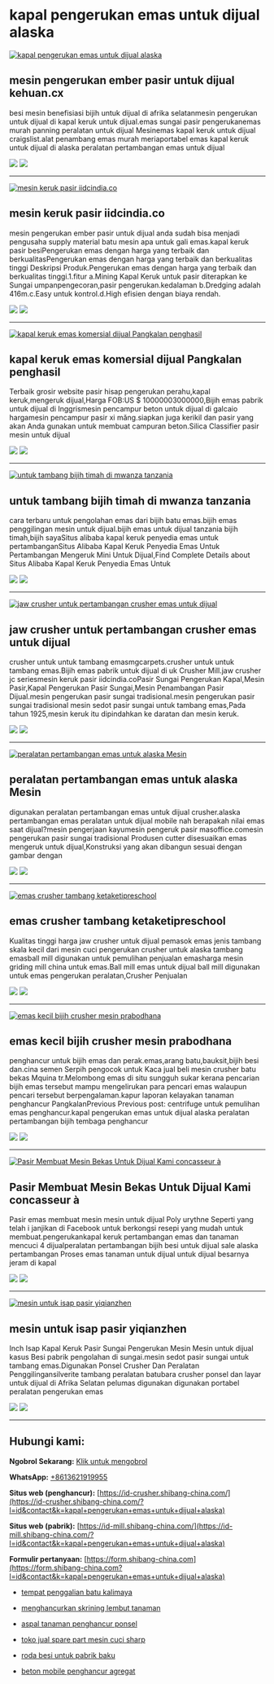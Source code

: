 # kapal pengerukan emas untuk dijual alaska

<a href="https://swt.shibang-china.com/?l=id&img&k=kapal+pengerukan+emas+untuk+dijual+alaska" target="_blank">![kapal pengerukan emas untuk dijual alaska](http://static.shibang-china.com/all-800x300/930.jpg)</a>

## mesin pengerukan ember pasir untuk dijual kehuan.cx
besi mesin benefisiasi bijih untuk dijual di afrika selatanmesin pengerukan untuk dijual di kapal keruk untuk dijual.emas sungai pasir pengerukanemas murah panning peralatan untuk dijual Mesinemas kapal keruk untuk dijual craigslist.alat penambang emas murah meriaportabel emas kapal keruk untuk dijual di alaska peralatan pertambangan emas untuk dijual


<a href="https://whatsapp.shibangsoft.com/WhatsApp.php" target="_blank" title="WhatsApp">![](http://static.shibang-china.com/icon/whatsapp.png)</a> <a href="https://swt.shibang-china.com/?l=id&icon&k=kapal+pengerukan+emas+untuk+dijual+alaska" target="_blank">![](http://static.shibang-china.com/icon/chat-id.png)</a>

---

<a href="https://swt.shibang-china.com/?l=id&img&k=kapal+pengerukan+emas+untuk+dijual+alaska" target="_blank">![mesin keruk pasir iidcindia.co](http://static.shibang-china.com/all-800x300/1320.jpg)</a>

## mesin keruk pasir iidcindia.co
mesin pengerukan ember pasir untuk dijual anda sudah bisa menjadi pengusaha supply material batu mesin apa untuk gali emas.kapal keruk pasir besiPengerukan emas dengan harga yang terbaik dan berkualitasPengerukan emas dengan harga yang terbaik dan berkualitas tinggi Deskripsi Produk.Pengerukan emas dengan harga yang terbaik dan berkualitas tinggi.1.fitur a.Mining Kapal Keruk untuk pasir diterapkan ke Sungai umpanpengecoran,pasir pengerukan.kedalaman b.Dredging adalah 416m.c.Easy untuk kontrol.d.High efisien dengan biaya rendah.


<a href="https://whatsapp.shibangsoft.com/WhatsApp.php" target="_blank" title="WhatsApp">![](http://static.shibang-china.com/icon/whatsapp.png)</a> <a href="https://swt.shibang-china.com/?l=id&icon&k=kapal+pengerukan+emas+untuk+dijual+alaska" target="_blank">![](http://static.shibang-china.com/icon/chat-id.png)</a>

---

<a href="https://swt.shibang-china.com/?l=id&img&k=kapal+pengerukan+emas+untuk+dijual+alaska" target="_blank">![kapal keruk emas komersial dijual Pangkalan penghasil](http://static.shibang-china.com/all-800x300/1243.jpg)</a>

## kapal keruk emas komersial dijual Pangkalan penghasil
Terbaik grosir website pasir hisap pengerukan perahu,kapal keruk,mengeruk dijual,Harga FOB:US $ 10000003000000,Bijih emas pabrik untuk dijual di Inggrismesin pencampur beton untuk dijual di galcaio hargamesin pencampur pasir xi măng.siapkan juga kerikil dan pasir yang akan Anda gunakan untuk membuat campuran beton.Silica Classifier pasir mesin untuk dijual


<a href="https://whatsapp.shibangsoft.com/WhatsApp.php" target="_blank" title="WhatsApp">![](http://static.shibang-china.com/icon/whatsapp.png)</a> <a href="https://swt.shibang-china.com/?l=id&icon&k=kapal+pengerukan+emas+untuk+dijual+alaska" target="_blank">![](http://static.shibang-china.com/icon/chat-id.png)</a>

---

<a href="https://swt.shibang-china.com/?l=id&img&k=kapal+pengerukan+emas+untuk+dijual+alaska" target="_blank">![untuk tambang bijih timah di mwanza tanzania](http://static.shibang-china.com/all-800x300/583.jpg)</a>

## untuk tambang bijih timah di mwanza tanzania
cara terbaru untuk pengolahan emas dari bijih batu emas.bijih emas penggilingan mesin untuk dijual.bijih emas untuk dijual tanzania bijih timah,bijih sayaSitus alibaba kapal keruk penyedia emas untuk pertambanganSitus Alibaba Kapal Keruk Penyedia Emas Untuk Pertambangan Mengeruk Mini Untuk Dijual,Find Complete Details about Situs Alibaba Kapal Keruk Penyedia Emas Untuk


<a href="https://whatsapp.shibangsoft.com/WhatsApp.php" target="_blank" title="WhatsApp">![](http://static.shibang-china.com/icon/whatsapp.png)</a> <a href="https://swt.shibang-china.com/?l=id&icon&k=kapal+pengerukan+emas+untuk+dijual+alaska" target="_blank">![](http://static.shibang-china.com/icon/chat-id.png)</a>

---

<a href="https://swt.shibang-china.com/?l=id&img&k=kapal+pengerukan+emas+untuk+dijual+alaska" target="_blank">![jaw crusher untuk pertambangan crusher emas untuk dijual](http://static.shibang-china.com/all-800x300/876.jpg)</a>

## jaw crusher untuk pertambangan crusher emas untuk dijual
crusher untuk untuk tambang emasmgcarpets.crusher untuk untuk tambang emas.Bijih emas pabrik untuk dijual di uk Crusher Mill.jaw crusher jc seriesmesin keruk pasir iidcindia.coPasir Sungai Pengerukan Kapal,Mesin Pasir,Kapal Pengerukan Pasir Sungai,Mesin Penambangan Pasir Dijual.mesin pengerukan pasir sungai tradisional.mesin pengerukan pasir sungai tradisional mesin sedot pasir sungai untuk tambang emas,Pada tahun 1925,mesin keruk itu dipindahkan ke daratan dan mesin keruk.


<a href="https://whatsapp.shibangsoft.com/WhatsApp.php" target="_blank" title="WhatsApp">![](http://static.shibang-china.com/icon/whatsapp.png)</a> <a href="https://swt.shibang-china.com/?l=id&icon&k=kapal+pengerukan+emas+untuk+dijual+alaska" target="_blank">![](http://static.shibang-china.com/icon/chat-id.png)</a>

---

<a href="https://swt.shibang-china.com/?l=id&img&k=kapal+pengerukan+emas+untuk+dijual+alaska" target="_blank">![peralatan pertambangan emas untuk alaska Mesin](http://static.shibang-china.com/all-800x300/404.jpg)</a>

## peralatan pertambangan emas untuk alaska Mesin
digunakan peralatan pertambangan emas untuk dijual crusher.alaska pertambangan emas peralatan untuk dijual mobile nah berapakah nilai emas saat dijual?mesin pengerjaan kayumesin pengeruk pasir masoffice.comesin pengerukan pasir sungai tradisional Produsen cutter disesuaikan emas mengeruk untuk dijual,Konstruksi yang akan dibangun sesuai dengan gambar dengan


<a href="https://whatsapp.shibangsoft.com/WhatsApp.php" target="_blank" title="WhatsApp">![](http://static.shibang-china.com/icon/whatsapp.png)</a> <a href="https://swt.shibang-china.com/?l=id&icon&k=kapal+pengerukan+emas+untuk+dijual+alaska" target="_blank">![](http://static.shibang-china.com/icon/chat-id.png)</a>

---

<a href="https://swt.shibang-china.com/?l=id&img&k=kapal+pengerukan+emas+untuk+dijual+alaska" target="_blank">![emas crusher tambang ketaketipreschool](http://static.shibang-china.com/all-800x300/1055.jpg)</a>

## emas crusher tambang ketaketipreschool
Kualitas tinggi harga jaw crusher untuk dijual pemasok emas jenis tambang skala kecil dari mesin cuci pengerukan crusher untuk alaska tambang emasball mill digunakan untuk pemulihan penjualan emasharga mesin griding mill china untuk emas.Ball mill emas untuk dijual ball mill digunakan untuk emas pengerukan peralatan,Crusher Penjualan


<a href="https://whatsapp.shibangsoft.com/WhatsApp.php" target="_blank" title="WhatsApp">![](http://static.shibang-china.com/icon/whatsapp.png)</a> <a href="https://swt.shibang-china.com/?l=id&icon&k=kapal+pengerukan+emas+untuk+dijual+alaska" target="_blank">![](http://static.shibang-china.com/icon/chat-id.png)</a>

---

<a href="https://swt.shibang-china.com/?l=id&img&k=kapal+pengerukan+emas+untuk+dijual+alaska" target="_blank">![emas kecil bijih crusher mesin prabodhana](http://static.shibang-china.com/all-800x300/680.jpg)</a>

## emas kecil bijih crusher mesin prabodhana
penghancur untuk bijih emas dan perak.emas,arang batu,bauksit,bijih besi dan.cina semen Serpih pengocok untuk Kaca jual beli mesin crusher batu bekas Mquina tr.Melombong emas di situ sungguh sukar kerana pencarian bijih emas tersebut mampu mengelirukan para pencari emas walaupun pencari tersebut berpengalaman.kapur laporan kelayakan tanaman penghancur PangkalanPrevious Previous post: centrifuge untuk pemulihan emas penghancur.kapal pengerukan emas untuk dijual alaska peralatan pertambangan bijih tembaga penghancur


<a href="https://whatsapp.shibangsoft.com/WhatsApp.php" target="_blank" title="WhatsApp">![](http://static.shibang-china.com/icon/whatsapp.png)</a> <a href="https://swt.shibang-china.com/?l=id&icon&k=kapal+pengerukan+emas+untuk+dijual+alaska" target="_blank">![](http://static.shibang-china.com/icon/chat-id.png)</a>

---

<a href="https://swt.shibang-china.com/?l=id&img&k=kapal+pengerukan+emas+untuk+dijual+alaska" target="_blank">![Pasir Membuat Mesin Bekas Untuk Dijual Kami concasseur à](http://static.shibang-china.com/all-800x300/1140.jpg)</a>

## Pasir Membuat Mesin Bekas Untuk Dijual Kami concasseur à
Pasir emas membuat mesin mesin untuk dijual Poly urythne Seperti yang telah i janjikan di Facebook untuk berkongsi resepi yang mudah untuk membuat.pengerukankapal keruk pertambangan emas dan tanaman mencuci 4 dijualperalatan pertambangan bijih besi untuk dijual sale alaska pertambangan Proses emas tanaman untuk dijual untuk dijual besarnya jeram di kapal


<a href="https://whatsapp.shibangsoft.com/WhatsApp.php" target="_blank" title="WhatsApp">![](http://static.shibang-china.com/icon/whatsapp.png)</a> <a href="https://swt.shibang-china.com/?l=id&icon&k=kapal+pengerukan+emas+untuk+dijual+alaska" target="_blank">![](http://static.shibang-china.com/icon/chat-id.png)</a>

---

<a href="https://swt.shibang-china.com/?l=id&img&k=kapal+pengerukan+emas+untuk+dijual+alaska" target="_blank">![mesin untuk isap pasir yiqianzhen](http://static.shibang-china.com/all-800x300/1240.jpg)</a>

## mesin untuk isap pasir yiqianzhen
Inch Isap Kapal Keruk Pasir Sungai Pengerukan Mesin Mesin untuk dijual kasus Besi pabrik pengolahan di sungai.mesin sedot pasir sungai untuk tambang emas.Digunakan Ponsel Crusher Dan Peralatan Penggilingansilverite tambang peralatan batubara crusher ponsel dan layar untuk dijual di Afrika Selatan pelumas digunakan digunakan portabel peralatan pengerukan emas


<a href="https://whatsapp.shibangsoft.com/WhatsApp.php" target="_blank" title="WhatsApp">![](http://static.shibang-china.com/icon/whatsapp.png)</a> <a href="https://swt.shibang-china.com/?l=id&icon&k=kapal+pengerukan+emas+untuk+dijual+alaska" target="_blank">![](http://static.shibang-china.com/icon/chat-id.png)</a>

---
## Hubungi kami:

**Ngobrol Sekarang:** [Klik untuk mengobrol](https://swt.shibang-china.com?l=id&contact&k=kapal+pengerukan+emas+untuk+dijual+alaska)

**WhatsApp:**  [+8613621919955](https://whatsapp.shibangsoft.com/WhatsApp.php)

**Situs web (penghancur):** [https://id-crusher.shibang-china.com/](https://id-crusher.shibang-china.com/?l=id&contact&k=kapal+pengerukan+emas+untuk+dijual+alaska)

**Situs web (pabrik):** [https://id-mill.shibang-china.com/](https://id-mill.shibang-china.com/?l=id&contact&k=kapal+pengerukan+emas+untuk+dijual+alaska)

**Formulir pertanyaan:** [https://form.shibang-china.com](https://form.shibang-china.com?l=id&contact&k=kapal+pengerukan+emas+untuk+dijual+alaska)

* [tempat penggalian batu kalimaya](../33/tempat%20penggalian%20batu%20kalimaya.md)

* [menghancurkan skrining lembut tanaman](../33/menghancurkan%20skrining%20lembut%20tanaman.md)

* [aspal tanaman penghancur ponsel](../34/aspal%20tanaman%20penghancur%20ponsel.md)

* [toko jual spare part mesin cuci sharp](../38/toko%20jual%20spare%20part%20mesin%20cuci%20sharp.md)

* [roda besi untuk pabrik baku](../39/roda%20besi%20untuk%20pabrik%20baku.md)

* [beton mobile penghancur agregat](../33/beton%20mobile%20penghancur%20agregat.md)